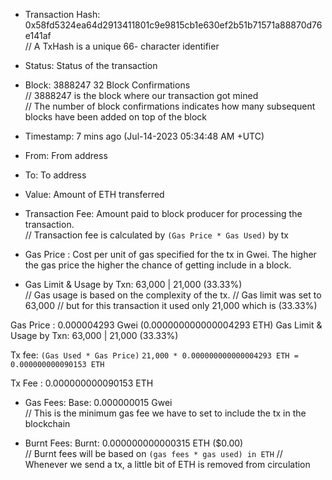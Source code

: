 -   Transaction Hash: 0x58fd5324ea64d2913411801c9e9815cb1e630ef2b51b71571a88870d76e141af  
    // A TxHash is a unique 66- character identifier

-   Status: Status of the transaction

-   Block: 3888247 32 Block Confirmations  
    // 3888247 is the block where our transaction got mined  
    // The number of block confirmations indicates how many subsequent blocks have been added on top of the block

-   Timestamp: 7 mins ago (Jul-14-2023 05:34:48 AM +UTC)

-   From: From address

-   To: To address

-   Value: Amount of ETH transferred

-   Transaction Fee: Amount paid to block producer for processing the transaction.  
    // Transaction fee is calculated by `(Gas Price * Gas Used)` by tx

-   Gas Price : Cost per unit of gas specified for the tx in Gwei. The higher the gas price the higher the chance of getting include in a block.

-   Gas Limit & Usage by Txn: 63,000 | 21,000 (33.33%)  
    // Gas usage is based on the complexity of the tx.
    // Gas limit was set to 63,000
    // but for this transaction it used only 21,000 which is (33.33%)

Gas Price : 0.000004293 Gwei (0.000000000000004293 ETH)
Gas Limit & Usage by Txn: 63,000 | 21,000 (33.33%)

Tx fee: `(Gas Used * Gas Price)`
`21,000 * 0.000000000000004293 ETH = 0.000000000090153 ETH`

Tx Fee : 0.000000000090153 ETH

-   Gas Fees: Base: 0.000000015 Gwei  
    // This is the minimum gas fee we have to set to include the tx in the blockchain

-   Burnt Fees: Burnt: 0.000000000000315 ETH ($0.00)  
    // Burnt fees will be based on `(gas fees * gas used) in ETH`
    // Whenever we send a tx, a little bit of ETH is removed from circulation

